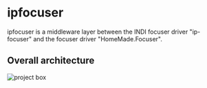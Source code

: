 # ipfocuser

ipfocuser is a middleware layer between the INDI focuser driver "ip-focuser" and the focuser driver "HomeMade.Focuser".

## Overall architecture

![project box](http://www.raguenaud-online.org/cedric/photos/astro/focuser/focuser.png)


